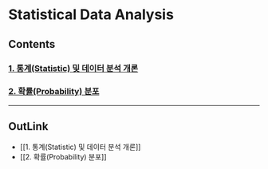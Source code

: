 # Statistical Data Analysis

## Contents

### [1. 통계(Statistic) 및 데이터 분석 개론](https://github.com/DOforTU/note-cs/blob/dohyeon/statistical%20data%20analysis/1.%20통계(Statistic)%20및%20데이터%20분석%20개론.md)
### [2. 확률(Probability) 분포](https://github.com/DOforTU/note-cs/blob/dohyeon/statistical%20data%20analysis/2.%20확률(Probability)%20분포.md)

---
## OutLink

- [[1. 통계(Statistic) 및 데이터 분석 개론]]
- [[2. 확률(Probability) 분포]]